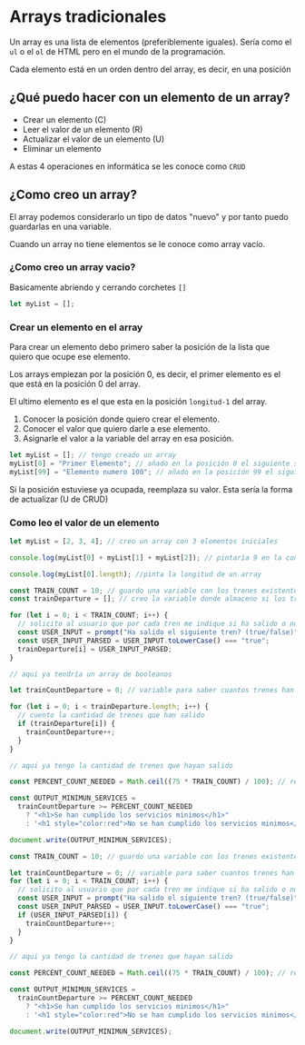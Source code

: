 # Arrays tradicionales

Un array es una lista de elementos (preferiblemente iguales). Sería como el `ul` o el `ol` de HTML pero en el mundo de la programación.

Cada elemento está en un orden dentro del array, es decir, en una posición

## ¿Qué puedo hacer con un elemento de un array?

- Crear un elemento (C)
- Leer el valor de un elemento (R)
- Actualizar el valor de un elemento (U)
- Eliminar un elemento

A estas 4 operaciones en informática se les conoce como `CRUD`

## ¿Como creo un array?

El array podemos considerarlo un tipo de datos "nuevo" y por tanto puedo guardarlas en una variable.

Cuando un array no tiene elementos se le conoce como array vacío.

### ¿Como creo un array vacio?

Basicamente abriendo y cerrando corchetes `[]`

```js
let myList = [];
```

### Crear un elemento en el array

Para crear un elemento debo primero saber la posición de la lista que quiero que ocupe ese elemento.

Los arrays empiezan por la posición 0, es decir, el primer elemento es el que está en la posición 0 del array.

El ultimo elemento es el que esta en la posición `longitud-1` del array.

1. Conocer la posición donde quiero crear el elemento.
2. Conocer el valor que quiero darle a ese elemento.
3. Asignarle el valor a la variable del array en esa posición.

```js
let myList = []; // tengo creado un array
myList[0] = "Primer Elemento"; // añado en la posición 0 el siguiente string
myList[99] = "Elemento numero 100"; // añado en la posición 99 el siguiente string
```

Si la posición estuviese ya ocupada, reemplaza su valor. Esta sería la forma de actualizar (U de CRUD)

### Como leo el valor de un elemento

```js
let myList = [2, 3, 4]; // creo un array con 3 elementos iniciales

console.log(myList[0] + myList[1] + myList[2]); // pintaría 9 en la consola

console.log(myList[0].length); //pinta la longitud de un array
```

```js
const TRAIN_COUNT = 10; // guardo una variable con los trenes existentes
const trainDeparture = []; // creo la variable donde almaceno si los trenes han salido o no

for (let i = 0; i < TRAIN_COUNT; i++) {
  // solicito al usuario que por cada tren me indique si ha salido o no, guardando la información en el array
  const USER_INPUT = prompt("Ha salido el siguiente tren? (true/false)");
  const USER_INPUT_PARSED = USER_INPUT.toLowerCase() === "true";
  trainDeparture[i] = USER_INPUT_PARSED;
}

// aqui ya tendría un array de booleanos

let trainCountDeparture = 0; // variable para saber cuantos trenes han salido

for (let i = 0; i < trainDeparture.length; i++) {
  // cuento la cantidad de trenes que han salido
  if (trainDeparture[i]) {
    trainCountDeparture++;
  }
}

// aqui ya tengo la cantidad de trenes que hayan salido

const PERCENT_COUNT_NEEDED = Math.ceil((75 * TRAIN_COUNT) / 100); // regla de tres redondeada siempre hacia arriba

const OUTPUT_MINIMUN_SERVICES =
  trainCountDeparture >= PERCENT_COUNT_NEEDED
    ? "<h1>Se han cumplido los servicios minimos</h1>"
    : '<h1 style="color:red">No se han cumplido los servicios minimos</h1>';

document.write(OUTPUT_MINIMUN_SERVICES);
```

```js
const TRAIN_COUNT = 10; // guardo una variable con los trenes existentes

let trainCountDeparture = 0; // variable para saber cuantos trenes han salido
for (let i = 0; i < TRAIN_COUNT; i++) {
  // solicito al usuario que por cada tren me indique si ha salido o no, actualizando el contador de los que han salido
  const USER_INPUT = prompt("Ha salido el siguiente tren? (true/false)");
  const USER_INPUT_PARSED = USER_INPUT.toLowerCase() === "true";
  if (USER_INPUT_PARSED[i]) {
    trainCountDeparture++;
  }
}

// aqui ya tengo la cantidad de trenes que hayan salido

const PERCENT_COUNT_NEEDED = Math.ceil((75 * TRAIN_COUNT) / 100); // regla de tres redondeada siempre hacia arriba

const OUTPUT_MINIMUN_SERVICES =
  trainCountDeparture >= PERCENT_COUNT_NEEDED
    ? "<h1>Se han cumplido los servicios minimos</h1>"
    : '<h1 style="color:red">No se han cumplido los servicios minimos</h1>';

document.write(OUTPUT_MINIMUN_SERVICES);
```
